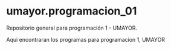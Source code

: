 # umayor.programacion_01
Repositorio general para programación 1 - UMAYOR. 

Aqui encontraran los programas para programacion 1, UMAYOR
